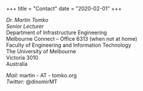 +++
title = "Contact"
date = "2020-02-01"
+++

_Dr. Martin Tomko_  
*Senior Lecturer*  
Department of Infrastructure Engineering  
Melbourne Connect – Office 6313 (when not at home)  
Faculty of Engineering and Information Technology  
The University of Melbourne  
Victoria 3010  
Australia

_Mail:_ martin - AT - tomko.org  
_Twitter:_ @dinomirMT

